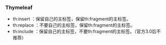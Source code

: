### Thymeleaf

- th:insert   ：保留自己的主标签，保留th:fragment的主标签。
- th:replace ：不要自己的主标签，保留th:fragment的主标签。
- th:include ：保留自己的主标签，不要th:fragment的主标签。（官方3.0后不推荐）


<head>
    <th:block th:include="/common/header::commonHeader('欢迎您')"/>
    <th:block th:include="/common/header::referrer"/>
</head>





